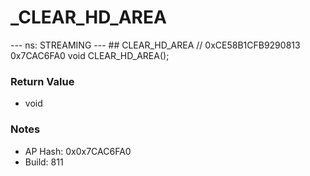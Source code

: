# _CLEAR_HD_AREA

--- ns: STREAMING --- ## CLEAR_HD_AREA  // 0xCE58B1CFB9290813 0x7CAC6FA0 void CLEAR_HD_AREA();

### Return Value
* void

### Notes
* AP Hash: 0x0x7CAC6FA0
* Build: 811

